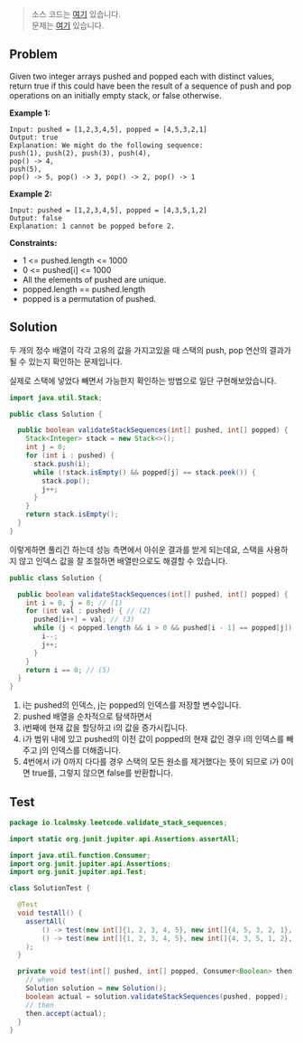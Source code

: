 > 소스 코드는 [여기](https://github.com/lcalmsky/leetcode/blob/master/src/main/java/io/lcalmsky/leetcode/validate_stack_sequences/Solution.java) 있습니다.  
> 문제는 [여기](https://leetcode.com/problems/validate-stack-sequences/) 있습니다.

## Problem

Given two integer arrays pushed and popped each with distinct values, return true if this could have been the result of a sequence of push and pop operations on an initially empty stack, or false otherwise.

**Example 1:**
```text
Input: pushed = [1,2,3,4,5], popped = [4,5,3,2,1]
Output: true
Explanation: We might do the following sequence:
push(1), push(2), push(3), push(4),
pop() -> 4,
push(5),
pop() -> 5, pop() -> 3, pop() -> 2, pop() -> 1
```
**Example 2:**
```text
Input: pushed = [1,2,3,4,5], popped = [4,3,5,1,2]
Output: false
Explanation: 1 cannot be popped before 2.
```

**Constraints:**

* 1 <= pushed.length <= 1000
* 0 <= pushed[i] <= 1000
* All the elements of pushed are unique.
* popped.length == pushed.length
* popped is a permutation of pushed.

## Solution

두 개의 정수 배열이 각각 고유의 값을 가지고있을 때 스택의 push, pop 연산의 결과가 될 수 있는지 확인하는 문제입니다.

실제로 스택에 넣었다 빼면서 가능한지 확인하는 방법으로 일단 구현해보았습니다.

```java
import java.util.Stack;

public class Solution {

  public boolean validateStackSequences(int[] pushed, int[] popped) {
    Stack<Integer> stack = new Stack<>();
    int j = 0;
    for (int i : pushed) {
      stack.push(i);
      while (!stack.isEmpty() && popped[j] == stack.peek()) {
        stack.pop();
        j++;
      }
    }
    return stack.isEmpty();
  }
}
```

이렇게하면 풀리긴 하는데 성능 측면에서 아쉬운 결과를 받게 되는데요, 스택을 사용하지 않고 인덱스 값을 잘 조절하면 배열만으로도 해결할 수 있습니다.

```java
public class Solution {

  public boolean validateStackSequences(int[] pushed, int[] popped) {
    int i = 0, j = 0; // (1)
    for (int val : pushed) { // (2)
      pushed[i++] = val; // (3)
      while (j < popped.length && i > 0 && pushed[i - 1] == popped[j]) { // (4)
        i--;
        j++;
      }
    }
    return i == 0; // (5)
  }
}
```

1. i는 pushed의 인덱스, j는 popped의 인덱스를 저장할 변수입니다.
2. pushed 배열을 순차적으로 탐색하면서
3. i번째에 현재 값을 할당하고 i의 값을 증가시킵니다.
4. i가 범위 내에 있고 pushed의 이전 값이 popped의 현재 값인 경우 i의 인덱스를 빼주고 j의 인덱스를 더해줍니다.
5. 4번에서 i가 0까지 다다를 경우 스택의 모든 원소를 제거했다는 뜻이 되므로 i가 0이면 true를, 그렇지 않으면 false를 반환합니다.

## Test

```java
package io.lcalmsky.leetcode.validate_stack_sequences;

import static org.junit.jupiter.api.Assertions.assertAll;

import java.util.function.Consumer;
import org.junit.jupiter.api.Assertions;
import org.junit.jupiter.api.Test;

class SolutionTest {

  @Test
  void testAll() {
    assertAll(
        () -> test(new int[]{1, 2, 3, 4, 5}, new int[]{4, 5, 3, 2, 1}, Assertions::assertTrue),
        () -> test(new int[]{1, 2, 3, 4, 5}, new int[]{4, 3, 5, 1, 2}, Assertions::assertFalse)
    );
  }

  private void test(int[] pushed, int[] popped, Consumer<Boolean> then) {
    // when
    Solution solution = new Solution();
    boolean actual = solution.validateStackSequences(pushed, popped);
    // then
    then.accept(actual);
  }
}
```